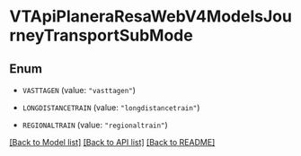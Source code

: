 # VTApiPlaneraResaWebV4ModelsJourneyTransportSubMode

## Enum


* `VASTTAGEN` (value: `"vasttagen"`)

* `LONGDISTANCETRAIN` (value: `"longdistancetrain"`)

* `REGIONALTRAIN` (value: `"regionaltrain"`)


[[Back to Model list]](../README.md#documentation-for-models) [[Back to API list]](../README.md#documentation-for-api-endpoints) [[Back to README]](../README.md)


